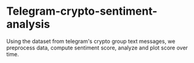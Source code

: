 # Telegram-crypto-sentiment-analysis
Using the dataset from telegram's crypto group text messages, we preprocess data, compute sentiment score, analyze and plot score over time. 
